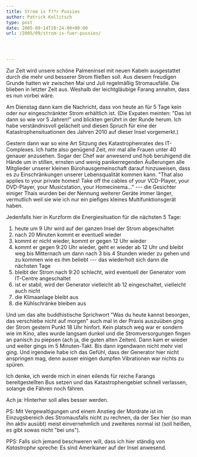 ```yaml
---
title: Strom is f??r Pussies
author: Patrick Kollitsch
type: post
date: 2005-09-14T20:24:00+00:00
url: /2005/09/strom-is-fuer-pussies/




---
```

Zur Zeit wird unsere sch&ouml;ne Palmeninsel mit neuen Kabeln ausgestattet durch die mehr und besserer Strom flie&szlig;en soll. Aus diesem freudigen Grunde hatten wir zwischen Mai und Juli regelm&auml;&szlig;ig Stromausf&auml;lle. Die blieben in letzter Zeit aus. Weshalb der leichtgl&auml;ubige Farang annahm, dass es nun vorbei w&auml;re.

Am Dienstag dann kam die Nachricht, dass von heute an f&uuml;r 5 Tage kein oder nur eingeschr&auml;nkter Strom erh&auml;ltlich ist. (Die Expaten meinten: "Das ist dann so wie vor 5 Jahren!" und blickten ger&uuml;hrt in der Runde herum. Ich habe verst&auml;ndnisvoll gel&auml;chelt und diesen Spruch f&uuml;r eine der Katastrophensituationen des Jahren 2010 auf dieser Insel vorgemerkt.) 

Gestern dann war so eine Art Sitzung des Katastrophenrates des IT-Complexes. Ich hatte also gen&uuml;gend Zeit, mir mal alle Frauen unter 40 genauer anzusehen. Sogar der Chef war anwesend und hob beruhigend die H&auml;nde um in stillen, ernsten und wenig panikerregenden &Auml;u&szlig;erungen alle Mitglieder unserer kleinen B&uuml;rohausgemeinschaft darauf hinzuweisen, dass es zu Einschr&auml;nkungen unserer Lebensqualit&auml;t kommen kann. "That also applies to your private homes! Take off the cables of your VCD-Player, your DVD-Player, your Musicstation, your Homecinema..." --- die Gesichter einiger Thais wurden bei der Nennung weiterer Ger&auml;te immer l&auml;nger, vermutlich weil sie wie ich nur ein piefiges kleines Multifunktionsger&auml;t haben.

Jedenfalls hier in Kurzform die Energiesituation f&uuml;r die n&auml;chsten 5 Tage:

  1. heute um 9 Uhr wird auf der ganzen Insel der Strom abgeschaltet
  2. nach 20 Minuten kommt er eventuell wieder
  3. kommt er nicht wieder, kommt er gegen 12 Uhr wieder
  4. kommt er gegen 9:20 Uhr wieder, geht er wieder ab 12 Uhr und bleibt weg bis Mitternach um dann nach 3 bis 4 Stunden wieder zu gehen und zu kommen wie es ihm beliebt --- das wiederholt sich dann die n&auml;chsten Tage
  5. bleibt der Strom nach 9:20 schlecht, wird eventuell der Generator vom IT-Centre angeschaltet
  6. ist er stabil, wird der Generator vielleicht ab 12 eingeschaltet, vielleicht auch nicht
  7. die Klimaanlage bleibt aus
  8. die K&uuml;hlschr&auml;nke bleiben aus

Und um das alte buddhistische Sprichwort "Was du heute kannst besorgen, das verschiebe nicht auf morgen" auch mal in der Praxis auszu&uuml;ben ging der Strom gestern Punkt 18 Uhr hinfort. Kein platsch weg war er sondern wie im Kino, alles wurde langsam dunkel und die Stromversorgungen fingen an panisch zu piepsen (ach ja, die guten alten Zeiten). Dann kam er wieder und weiter gings im 5 Minuten-Takt. Bis dann irgendwann nicht mehr viel ging. Und irgendwie habe ich das Gef&uuml;hl, dass der Generator hier nicht anspringen mag, denn ausser einigen dumpfen Vibrationen war nichts zu sp&uuml;ren.

Ich denke, ich werde mich in einen eilends f&uuml;r reiche Farangs bereitgestellten Bus setzen und das Katastrophengebiet schnell verlassen, solange die F&auml;hren noch f&auml;hren.

Ach ja: Hinterher soll alles besser werden.

PS: Mit Vergewaltigungen und einem Anstieg der Mordrate ist im Einzugsbereich des Stromausfalls nicht zu rechnen, da der Sex hier (so man ihn aktiv aus&uuml;bt) meist einvernehmlich und zweiteres normal ist (soll hei&szlig;en, es gibt sowas nicht "bei uns").

PPS: Falls sich jemand beschweren will, dass ich hier st&auml;ndig von _Katastrophe_ spreche: Es sind Amerikaner auf der Insel anwesend.